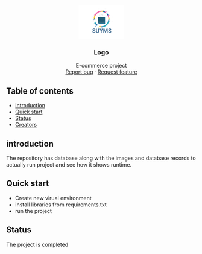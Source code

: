 <p align="center">
  <a href="">
    <img src="static/images/logo.png" alt="Logo" width=120 height=90>
  </a>

  <h3 align="center">Logo</h3>

  <p align="center">
    E-commerce project
    <br>
    <a href="https://reponame/issues/new?template=bug.md">Report bug</a>
    ·
    <a href="https://reponame/issues/new?template=feature.md&labels=feature">Request feature</a>
  </p>
</p>


## Table of contents

- [introduction](#introduction)
- [Quick start](#quick-start)
- [Status](#status)
- [Creators](#creators)


## introduction
The repository has database along with the images and database records to actually run project and see how it shows runtime.
## Quick start


- Create new virual environment 
- install libraries from requirements.txt
- run the project

## Status

The project is completed




